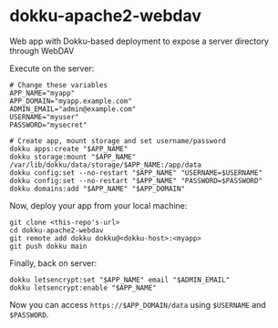# dokku-apache2-webdav

Web app with Dokku-based deployment to expose a server directory through WebDAV

Execute on the server:

```shell
# Change these variables
APP_NAME="myapp"
APP_DOMAIN="myapp.example.com"
ADMIN_EMAIL="admin@example.com"
USERNAME="myuser"
PASSWORD="mysecret"

# Create app, mount storage and set username/password
dokku apps:create "$APP_NAME"
dokku storage:mount "$APP_NAME" /var/lib/dokku/data/storage/$APP_NAME:/app/data
dokku config:set --no-restart "$APP_NAME" "USERNAME=$USERNAME"
dokku config:set --no-restart "$APP_NAME" "PASSWORD=$PASSWORD"
dokku domains:add "$APP_NAME" "$APP_DOMAIN"
```

Now, deploy your app from your local machine:

```shell
git clone <this-repo's-url>
cd dokku-apache2-webdav
git remote add dokku dokku@<dokku-host>:<myapp>
git push dokku main
```

Finally, back on server:

```shell
dokku letsencrypt:set "$APP_NAME" email "$ADMIN_EMAIL"
dokku letsencrypt:enable "$APP_NAME"
```

Now you can access `https://$APP_DOMAIN/data` using `$USERNAME` and
`$PASSWORD`.
